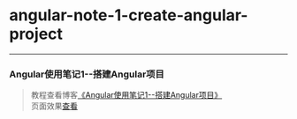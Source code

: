 # angular-note-1-create-angular-project       
---
### Angular使用笔记1--搭建Angular项目        

> 教程查看博客[《Angular使用笔记1--搭建Angular项目》](https://godbasin.github.io/2016/07/01/angular-note-1-create-angular-project/)                     
> 页面效果[查看](http://o9grhhyar.bkt.clouddn.com/1-create-angular-project/index.html#/)
